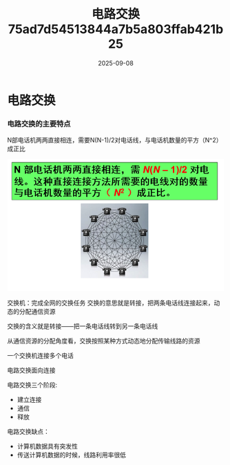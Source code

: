 ﻿---
layout: post
title: "电路交换 75ad7d54513844a7b5a803ffab421b25"
date: 2025-09-08
categories: network
tags: [network, protocol]
---
# 电路交换

### 电路交换的主要特点

N部电话机两两直接相连，需要N(N-1)/2对电话线，与电话机数量的平方（N^2）成正比

![../Copy%20of%20%E7%94%B5%E8%B7%AF%E4%BA%A4%E6%8D%A2%2082d12b670c0d414eb334ca74ea859a57/Untitled.png](../Copy%20of%20%E7%94%B5%E8%B7%AF%E4%BA%A4%E6%8D%A2%2082d12b670c0d414eb334ca74ea859a57/Untitled.png)

交换机：完成全网的交换任务 交换的意思就是转接，把两条电话线连接起来，动态的分配通信资源

交换的含义就是转接——把一条电话线转到另一条电话线

从通信资源的分配角度看，交换按照某种方式动态地分配传输线路的资源

一个交换机连接多个电话

电路交换面向连接

电路交换三个阶段:

- 建立连接
- 通信
- 释放

电路交换缺点：

- 计算机数据具有突发性
- 传送计算机数据的时候，线路利用率很低
